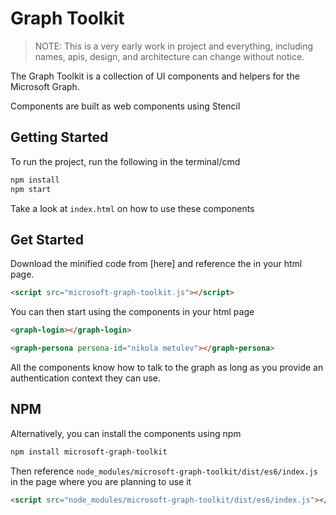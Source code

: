 # Graph Toolkit

> NOTE: This is a very early work in project and everything, including names, apis, design, and architecture can change without notice.

The Graph Toolkit is a collection of UI components and helpers for the Microsoft Graph.

Components are built as web components using Stencil

## Getting Started

To run the project, run the following in the terminal/cmd

```bash
npm install
npm start
```

Take a look at `index.html` on how to use these components

## Get Started

Download the minified code from [here] and reference the  in your html page. 

```html
<script src="microsoft-graph-toolkit.js"></script>
```

You can then start using the components in your html page

```html
<graph-login></graph-login>

<graph-persona persona-id="nikola metulev"></graph-persona>
```

All the components know how to talk to the graph as long as you provide an authentication context they can use.


## NPM
Alternatively, you can install the components using npm

```bash
npm install microsoft-graph-toolkit
```

Then reference `node_modules/microsoft-graph-toolkit/dist/es6/index.js` in the page where you are planning to use it

```html
<script src="node_modules/microsoft-graph-toolkit/dist/es6/index.js"></script>
```